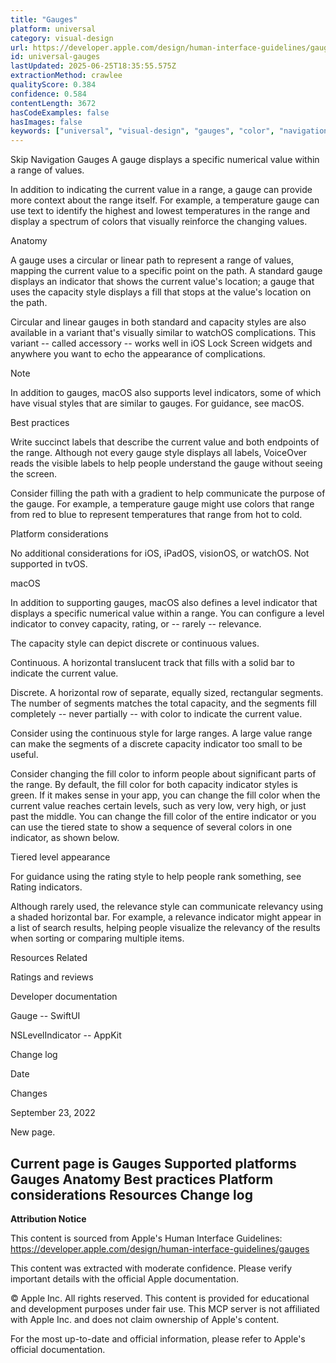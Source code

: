 ```yaml
---
title: "Gauges"
platform: universal
category: visual-design
url: https://developer.apple.com/design/human-interface-guidelines/gauges
id: universal-gauges
lastUpdated: 2025-06-25T18:35:55.575Z
extractionMethod: crawlee
qualityScore: 0.384
confidence: 0.584
contentLength: 3672
hasCodeExamples: false
hasImages: false
keywords: ["universal", "visual-design", "gauges", "color", "navigation", "visual", "widgets", "voiceover", "ios", "ipad"]
---
```

Skip Navigation
Gauges
A gauge displays a specific numerical value within a range of values.

In addition to indicating the current value in a range, a gauge can provide more context about the range itself. For example, a temperature gauge can use text to identify the highest and lowest temperatures in the range and display a spectrum of colors that visually reinforce the changing values.

Anatomy

A gauge uses a circular or linear path to represent a range of values, mapping the current value to a specific point on the path. A standard gauge displays an indicator that shows the current value's location; a gauge that uses the capacity style displays a fill that stops at the value's location on the path.

Circular and linear gauges in both standard and capacity styles are also available in a variant that's visually similar to watchOS complications. This variant -- called accessory -- works well in iOS Lock Screen widgets and anywhere you want to echo the appearance of complications.

Note

In addition to gauges, macOS also supports level indicators, some of which have visual styles that are similar to gauges. For guidance, see macOS.

Best practices

Write succinct labels that describe the current value and both endpoints of the range. Although not every gauge style displays all labels, VoiceOver reads the visible labels to help people understand the gauge without seeing the screen.

Consider filling the path with a gradient to help communicate the purpose of the gauge. For example, a temperature gauge might use colors that range from red to blue to represent temperatures that range from hot to cold.

Platform considerations

No additional considerations for iOS, iPadOS, visionOS, or watchOS. Not supported in tvOS.

macOS

In addition to supporting gauges, macOS also defines a level indicator that displays a specific numerical value within a range. You can configure a level indicator to convey capacity, rating, or -- rarely -- relevance.

The capacity style can depict discrete or continuous values.

Continuous. A horizontal translucent track that fills with a solid bar to indicate the current value.

Discrete. A horizontal row of separate, equally sized, rectangular segments. The number of segments matches the total capacity, and the segments fill completely -- never partially -- with color to indicate the current value.

Consider using the continuous style for large ranges. A large value range can make the segments of a discrete capacity indicator too small to be useful.

Consider changing the fill color to inform people about significant parts of the range. By default, the fill color for both capacity indicator styles is green. If it makes sense in your app, you can change the fill color when the current value reaches certain levels, such as very low, very high, or just past the middle. You can change the fill color of the entire indicator or you can use the tiered state to show a sequence of several colors in one indicator, as shown below.

Tiered level appearance

For guidance using the rating style to help people rank something, see Rating indicators.

Although rarely used, the relevance style can communicate relevancy using a shaded horizontal bar. For example, a relevance indicator might appear in a list of search results, helping people visualize the relevancy of the results when sorting or comparing multiple items.

Resources
Related

Ratings and reviews

Developer documentation

Gauge -- SwiftUI

NSLevelIndicator -- AppKit

Change log

Date

Changes

September 23, 2022

New page.

Current page is Gauges
Supported platforms
Gauges
Anatomy
Best practices
Platform considerations
Resources
Change log
---

**Attribution Notice**

This content is sourced from Apple's Human Interface Guidelines: https://developer.apple.com/design/human-interface-guidelines/gauges

This content was extracted with moderate confidence. Please verify important details with the official Apple documentation.

© Apple Inc. All rights reserved. This content is provided for educational and development purposes under fair use. This MCP server is not affiliated with Apple Inc. and does not claim ownership of Apple's content.

For the most up-to-date and official information, please refer to Apple's official documentation.
